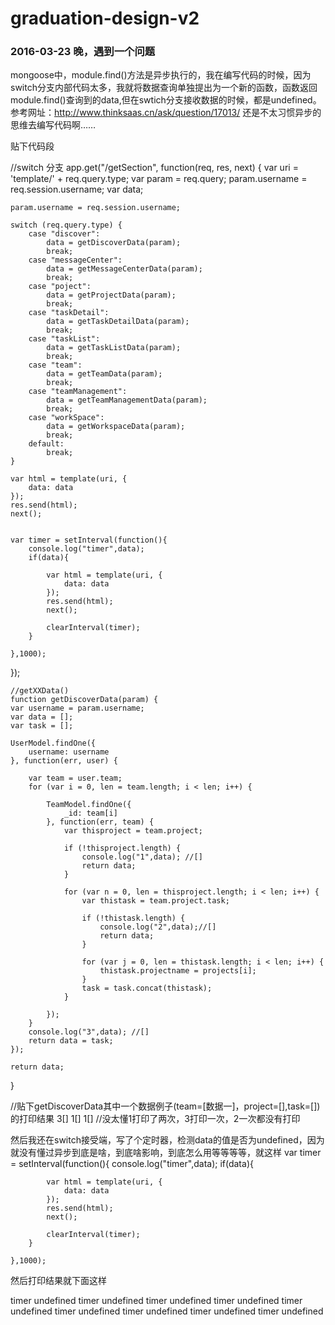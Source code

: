 # graduation-design-v2

### 2016-03-23 晚，遇到一个问题
  
  mongoose中，module.find()方法是异步执行的，我在编写代码的时候，因为switch分支内部代码太多，我就将数据查询单独提出为一个新的函数，函数返回module.find()查询到的data,但在swtich分支接收数据的时候，都是undefined。参考网址：http://www.thinksaas.cn/ask/question/17013/   还是不太习惯异步的思维去编写代码啊……
  
  贴下代码段
  
  //switch 分支
  app.get("/getSection", function(req, res, next) {
    var uri = 'template/' + req.query.type;
    var param = req.query;
    param.username = req.session.username;
    var data;

    param.username = req.session.username;

    switch (req.query.type) {
        case "discover":
            data = getDiscoverData(param);
            break;
        case "messageCenter":
            data = getMessageCenterData(param);
            break;
        case "poject":
            data = getProjectData(param);
            break;
        case "taskDetail":
            data = getTaskDetailData(param);
            break;
        case "taskList":
            data = getTaskListData(param);
            break;
        case "team":
            data = getTeamData(param);
            break;
        case "teamManagement":
            data = getTeamManagementData(param);
            break;
        case "workSpace":
            data = getWorkspaceData(param);
            break;
        default:
            break;
    }
    
    var html = template(uri, {
        data: data
    });
    res.send(html);
    next();


    var timer = setInterval(function(){
        console.log("timer",data);
        if(data){

            var html = template(uri, {
                data: data
            });
            res.send(html);
            next();

            clearInterval(timer);
        }

    },1000);
    
});
    
    
    //getXXData()
    function getDiscoverData(param) {
    var username = param.username;
    var data = [];
    var task = [];

    UserModel.findOne({
        username: username
    }, function(err, user) {

        var team = user.team;
        for (var i = 0, len = team.length; i < len; i++) {

            TeamModel.findOne({
                _id: team[i]
            }, function(err, team) {
                var thisproject = team.project;

                if (!thisproject.length) {
                    console.log("1",data); //[]
                    return data;
                }

                for (var n = 0, len = thisproject.length; i < len; i++) {
                    var thistask = team.project.task;

                    if (!thistask.length) {
                        console.log("2",data);//[]
                        return data;
                    }

                    for (var j = 0, len = thistask.length; i < len; i++) {
                        thistask.projectname = projects[i];
                    }
                    task = task.concat(thistask);
                }

            });
        }
        console.log("3",data); //[]
        return data = task;
    });

    return data;
}

//贴下getDiscoverData其中一个数据例子(team=[数据一]，project=[],task=[])的打印结果
    3[]
    1[]
    1[]
//没太懂1打印了两次，3打印一次，2一次都没有打印

然后我还在switch接受端，写了个定时器，检测data的值是否为undefined，因为就没有懂过异步到底是啥，到底啥影响，到底怎么用等等等等，就这样
     var timer = setInterval(function(){
        console.log("timer",data);
        if(data){

            var html = template(uri, {
                data: data
            });
            res.send(html);
            next();

            clearInterval(timer);
        }

    },1000);

然后打印结果就下面这样

  timer undefined
  timer undefined
  timer undefined
  timer undefined
  timer undefined
  timer undefined
  timer undefined
  timer undefined
  timer undefined
